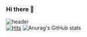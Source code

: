 ### Hi there 👋

![header](https://capsule-render.vercel.app/api?type=waving&color=0:EEFF00,100:a82da8&height=300&section=header&text=WELCOME&fontSize=40)
<br/>
[![Hits](https://hits.seeyoufarm.com/api/count/incr/badge.svg?url=https%3A%2F%2Fgithub.com%2F201580ag%2F&count_bg=%2379C83D&title_bg=%23555555&icon=github.svg&icon_color=%23E7E7E7&title=GITHUB&edge_flat=false)]([https://hits.seeyoufarm.com](https://github.com/201580ag/))
![Anurag's GitHub stats](https://github-readme-stats.vercel.app/api?username=201580ag&show_icons=true&theme=great-gatsby)

